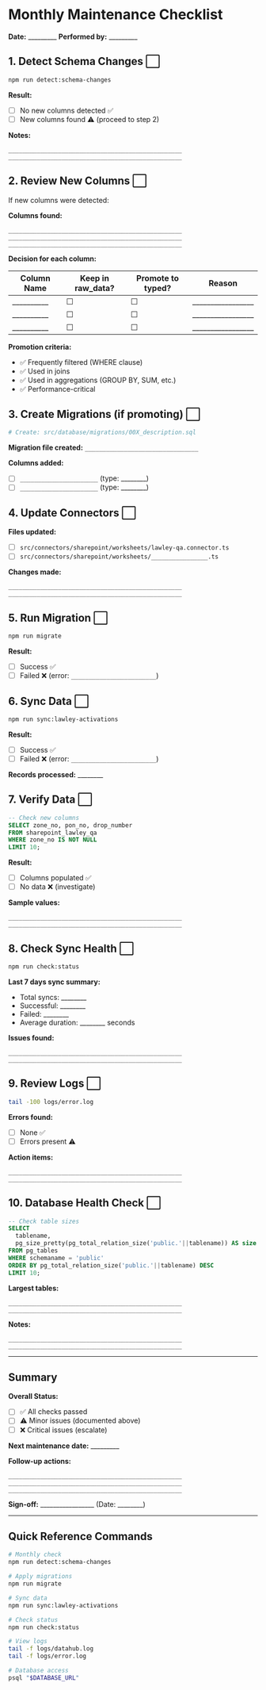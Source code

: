 # Monthly Maintenance Checklist

**Date:** _________
**Performed by:** _________

## 1. Detect Schema Changes ⬜

```bash
npm run detect:schema-changes
```

**Result:**
- [ ] No new columns detected ✅
- [ ] New columns found ⚠️ (proceed to step 2)

**Notes:**
```
_________________________________________________
_________________________________________________
```

## 2. Review New Columns ⬜

If new columns were detected:

**Columns found:**
```
_________________________________________________
_________________________________________________
_________________________________________________
```

**Decision for each column:**

| Column Name | Keep in raw_data? | Promote to typed? | Reason |
|-------------|-------------------|-------------------|---------|
| __________ | ☐ | ☐ | _________________ |
| __________ | ☐ | ☐ | _________________ |
| __________ | ☐ | ☐ | _________________ |

**Promotion criteria:**
- ✅ Frequently filtered (WHERE clause)
- ✅ Used in joins
- ✅ Used in aggregations (GROUP BY, SUM, etc.)
- ✅ Performance-critical

## 3. Create Migrations (if promoting) ⬜

```bash
# Create: src/database/migrations/00X_description.sql
```

**Migration file created:** `________________________________`

**Columns added:**
- [ ] `______________________` (type: ________)
- [ ] `______________________` (type: ________)

## 4. Update Connectors ⬜

**Files updated:**
- [ ] `src/connectors/sharepoint/worksheets/lawley-qa.connector.ts`
- [ ] `src/connectors/sharepoint/worksheets/________________.ts`

**Changes made:**
```
_________________________________________________
_________________________________________________
```

## 5. Run Migration ⬜

```bash
npm run migrate
```

**Result:**
- [ ] Success ✅
- [ ] Failed ❌ (error: `________________________`)

## 6. Sync Data ⬜

```bash
npm run sync:lawley-activations
```

**Result:**
- [ ] Success ✅
- [ ] Failed ❌ (error: `________________________`)

**Records processed:** ________

## 7. Verify Data ⬜

```sql
-- Check new columns
SELECT zone_no, pon_no, drop_number
FROM sharepoint_lawley_qa
WHERE zone_no IS NOT NULL
LIMIT 10;
```

**Result:**
- [ ] Columns populated ✅
- [ ] No data ❌ (investigate)

**Sample values:**
```
_________________________________________________
_________________________________________________
```

## 8. Check Sync Health ⬜

```bash
npm run check:status
```

**Last 7 days sync summary:**
- Total syncs: ________
- Successful: ________
- Failed: ________
- Average duration: ________ seconds

**Issues found:**
```
_________________________________________________
_________________________________________________
```

## 9. Review Logs ⬜

```bash
tail -100 logs/error.log
```

**Errors found:**
- [ ] None ✅
- [ ] Errors present ⚠️

**Action items:**
```
_________________________________________________
_________________________________________________
```

## 10. Database Health Check ⬜

```sql
-- Check table sizes
SELECT
  tablename,
  pg_size_pretty(pg_total_relation_size('public.'||tablename)) AS size
FROM pg_tables
WHERE schemaname = 'public'
ORDER BY pg_total_relation_size('public.'||tablename) DESC
LIMIT 10;
```

**Largest tables:**
```
_________________________________________________
_________________________________________________
```

**Notes:**
```
_________________________________________________
_________________________________________________
```

---

## Summary

**Overall Status:**
- [ ] ✅ All checks passed
- [ ] ⚠️ Minor issues (documented above)
- [ ] ❌ Critical issues (escalate)

**Next maintenance date:** _________

**Follow-up actions:**
```
_________________________________________________
_________________________________________________
_________________________________________________
```

**Sign-off:** _________________ (Date: ________)

---

## Quick Reference Commands

```bash
# Monthly check
npm run detect:schema-changes

# Apply migrations
npm run migrate

# Sync data
npm run sync:lawley-activations

# Check status
npm run check:status

# View logs
tail -f logs/datahub.log
tail -f logs/error.log

# Database access
psql "$DATABASE_URL"
```
